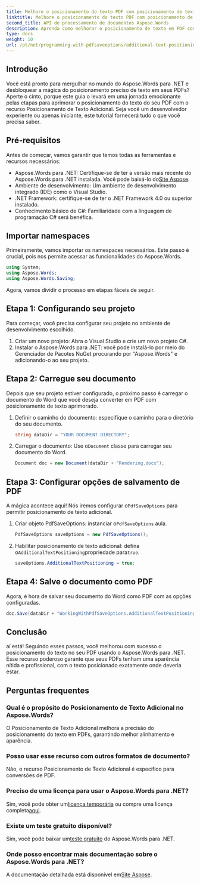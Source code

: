 ```yaml
---
title: Melhore o posicionamento do texto PDF com posicionamento de texto adicional
linktitle: Melhore o posicionamento do texto PDF com posicionamento de texto adicional
second_title: API de processamento de documentos Aspose.Words
description: Aprenda como melhorar o posicionamento de texto em PDF com o Aspose.Words para .NET em algumas etapas fáceis. Melhore a aparência do seu documento.
type: docs
weight: 10
url: /pt/net/programming-with-pdfsaveoptions/additional-text-positioning/
---
```

## Introdução

Você está pronto para mergulhar no mundo do Aspose.Words para .NET e desbloquear a mágica do posicionamento preciso de texto em seus PDFs? Aperte o cinto, porque este guia o levará em uma jornada emocionante pelas etapas para aprimorar o posicionamento do texto do seu PDF com o recurso Posicionamento de Texto Adicional. Seja você um desenvolvedor experiente ou apenas iniciante, este tutorial fornecerá tudo o que você precisa saber.

## Pré-requisitos

Antes de começar, vamos garantir que temos todas as ferramentas e recursos necessários:

-  Aspose.Words para .NET: Certifique-se de ter a versão mais recente do Aspose.Words para .NET instalada. Você pode baixá-lo do[Site Aspose](https://releases.aspose.com/words/net/).
- Ambiente de desenvolvimento: Um ambiente de desenvolvimento integrado (IDE) como o Visual Studio.
- .NET Framework: certifique-se de ter o .NET Framework 4.0 ou superior instalado.
- Conhecimento básico de C#: Familiaridade com a linguagem de programação C# será benéfica.

## Importar namespaces

Primeiramente, vamos importar os namespaces necessários. Este passo é crucial, pois nos permite acessar as funcionalidades do Aspose.Words.

```csharp
using System;
using Aspose.Words;
using Aspose.Words.Saving;
```

Agora, vamos dividir o processo em etapas fáceis de seguir.

## Etapa 1: Configurando seu projeto

Para começar, você precisa configurar seu projeto no ambiente de desenvolvimento escolhido.

1. Criar um novo projeto: Abra o Visual Studio e crie um novo projeto C#.
2. Instalar o Aspose.Words para .NET: você pode instalá-lo por meio do Gerenciador de Pacotes NuGet procurando por "Aspose.Words" e adicionando-o ao seu projeto.

## Etapa 2: Carregue seu documento

Depois que seu projeto estiver configurado, o próximo passo é carregar o documento do Word que você deseja converter em PDF com posicionamento de texto aprimorado.

1. Definir o caminho do documento: especifique o caminho para o diretório do seu documento.
    ```csharp
    string dataDir = "YOUR DOCUMENT DIRECTORY";
    ```
2.  Carregar o documento: Use o`Document` classe para carregar seu documento do Word.
    ```csharp
    Document doc = new Document(dataDir + "Rendering.docx");
    ```

## Etapa 3: Configurar opções de salvamento de PDF

 A mágica acontece aqui! Nós iremos configurar o`PdfSaveOptions` para permitir posicionamento de texto adicional.

1.  Criar objeto PdfSaveOptions: instanciar o`PdfSaveOptions` aula.
    ```csharp
    PdfSaveOptions saveOptions = new PdfSaveOptions();
    ```
2.  Habilitar posicionamento de texto adicional: defina o`AdditionalTextPositioning`propriedade para`true`.
    ```csharp
    saveOptions.AdditionalTextPositioning = true;
    ```

## Etapa 4: Salve o documento como PDF

Agora, é hora de salvar seu documento do Word como PDF com as opções configuradas.

```csharp
doc.Save(dataDir + "WorkingWithPdfSaveOptions.AdditionalTextPositioning.pdf", saveOptions);
```

## Conclusão

aí está! Seguindo esses passos, você melhorou com sucesso o posicionamento do texto no seu PDF usando o Aspose.Words para .NET. Esse recurso poderoso garante que seus PDFs tenham uma aparência nítida e profissional, com o texto posicionado exatamente onde deveria estar.

## Perguntas frequentes

### Qual é o propósito do Posicionamento de Texto Adicional no Aspose.Words?
O Posicionamento de Texto Adicional melhora a precisão do posicionamento do texto em PDFs, garantindo melhor alinhamento e aparência.

### Posso usar esse recurso com outros formatos de documento?
Não, o recurso Posicionamento de Texto Adicional é específico para conversões de PDF.

### Preciso de uma licença para usar o Aspose.Words para .NET?
 Sim, você pode obter um[licença temporária](https://purchase.aspose.com/temporary-license/) ou compre uma licença completa[aqui](https://purchase.aspose.com/buy).

### Existe um teste gratuito disponível?
 Sim, você pode baixar um[teste gratuito](https://releases.aspose.com/) do Aspose.Words para .NET.

### Onde posso encontrar mais documentação sobre o Aspose.Words para .NET?
 A documentação detalhada está disponível em[Site Aspose](https://reference.aspose.com/words/net/).
